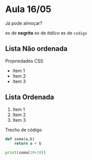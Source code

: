 # Aula 16/05

Já pode almoçar?

ex de **negrito**
ex de *itálico*
ex de `codigo`

## Lista Não ordenada

Propriedades CSS

- Item 1
- Item 2
- Item 3

## Lista Ordenada 

1. Item 1
2. Item 2
3. Item 3

Trecho de código
```python
def soma(a,b)
    return a + b

print(soma(20+10))

```